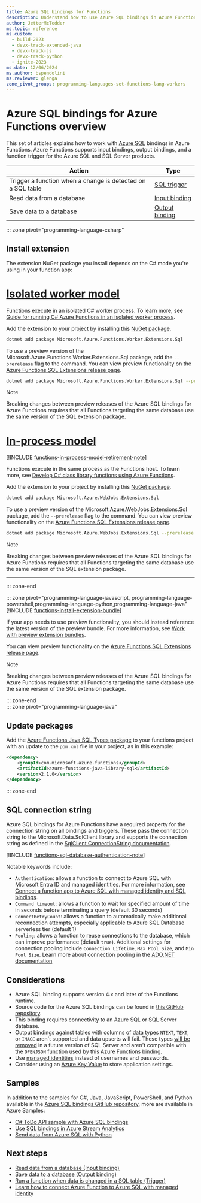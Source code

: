 ```yaml
---
title: Azure SQL bindings for Functions
description: Understand how to use Azure SQL bindings in Azure Functions.
author: JetterMcTedder
ms.topic: reference
ms.custom:
  - build-2023
  - devx-track-extended-java
  - devx-track-js
  - devx-track-python
  - ignite-2023
ms.date: 12/06/2024
ms.author: bspendolini
ms.reviewer: glenga
zone_pivot_groups: programming-languages-set-functions-lang-workers
---
```


# Azure SQL bindings for Azure Functions overview

This set of articles explains how to work with [Azure SQL](/azure/azure-sql/index) bindings in Azure Functions. Azure Functions supports input bindings, output bindings, and a function trigger for the Azure SQL and SQL Server products.

| Action | Type |
|---------|---------|
| Trigger a function when a change is detected on a SQL table | [SQL trigger](./functions-bindings-azure-sql-trigger.md) |
| Read data from a database | [Input binding](./functions-bindings-azure-sql-input.md) |
| Save data to a database |[Output binding](./functions-bindings-azure-sql-output.md) |

::: zone pivot="programming-language-csharp"

## Install extension

The extension NuGet package you install depends on the C# mode you're using in your function app:

# [Isolated worker model](#tab/isolated-process)

Functions execute in an isolated C# worker process. To learn more, see [Guide for running C# Azure Functions in an isolated worker process](dotnet-isolated-process-guide.md).

Add the extension to your project by installing this [NuGet package](https://www.nuget.org/packages/Microsoft.Azure.Functions.Worker.Extensions.Sql/).

```bash
dotnet add package Microsoft.Azure.Functions.Worker.Extensions.Sql
```

To use a preview version of the Microsoft.Azure.Functions.Worker.Extensions.Sql package, add the `--prerelease` flag to the command. You can view preview functionality on the [Azure Functions SQL Extensions release page](https://github.com/Azure/azure-functions-sql-extension/releases).

```bash
dotnet add package Microsoft.Azure.Functions.Worker.Extensions.Sql --prerelease
```

> [!NOTE]
> Breaking changes between preview releases of the Azure SQL bindings for Azure Functions requires that all Functions targeting the same database use the same version of the SQL extension package.

# [In-process model](#tab/in-process)

[!INCLUDE [functions-in-process-model-retirement-note](../../includes/functions-in-process-model-retirement-note.md)]

Functions execute in the same process as the Functions host. To learn more, see [Develop C# class library functions using Azure Functions](functions-dotnet-class-library.md).

Add the extension to your project by installing this [NuGet package](https://www.nuget.org/packages/Microsoft.Azure.WebJobs.Extensions.Sql).

```bash
dotnet add package Microsoft.Azure.WebJobs.Extensions.Sql
```

To use a preview version of the Microsoft.Azure.WebJobs.Extensions.Sql package, add the `--prerelease` flag to the command. You can view preview functionality on the [Azure Functions SQL Extensions release page](https://github.com/Azure/azure-functions-sql-extension/releases).

```bash
dotnet add package Microsoft.Azure.WebJobs.Extensions.Sql --prerelease
```

> [!NOTE]
> Breaking changes between preview releases of the Azure SQL bindings for Azure Functions requires that all Functions targeting the same database use the same version of the SQL extension package.

---

::: zone-end


::: zone pivot="programming-language-javascript, programming-language-powershell,programming-language-python,programming-language-java"
[!INCLUDE [functions-install-extension-bundle](../../includes/functions-install-extension-bundle.md)]

If your app needs to use preview functionality, you should instead reference the latest version of the preview bundle. For more information, see [Work with preview extension bundles](extension-bundles.md#work-with-preview-extension-bundles).

You can view preview functionality on the [Azure Functions SQL Extensions release page](https://github.com/Azure/azure-functions-sql-extension/releases).

> [!NOTE]
> Breaking changes between preview releases of the Azure SQL bindings for Azure Functions requires that all Functions targeting the same database use the same version of the SQL extension package.

::: zone-end  
::: zone pivot="programming-language-java"  
## Update packages

Add the [Azure Functions Java SQL Types package](https://mvnrepository.com/artifact/com.microsoft.azure.functions/azure-functions-java-library-sql) to your functions project with an update to the `pom.xml` file in your project, as in this example:

```xml
<dependency>
    <groupId>com.microsoft.azure.functions</groupId>
    <artifactId>azure-functions-java-library-sql</artifactId>
    <version>2.1.0</version>
</dependency>
```

::: zone-end

## SQL connection string

Azure SQL bindings for Azure Functions have a required property for the connection string on all bindings and triggers. These pass the connection string to the Microsoft.Data.SqlClient library and supports the connection string as defined in the [SqlClient ConnectionString documentation](/dotnet/api/microsoft.data.sqlclient.sqlconnection.connectionstring?view=sqlclient-dotnet-core-5.0&preserve-view=true#Microsoft_Data_SqlClient_SqlConnection_ConnectionString).  

[!INCLUDE [functions-sql-database-authentication-note](../../includes/functions-sql-database-authentication-note.md)]

Notable keywords include:

- `Authentication`: allows a function to connect to Azure SQL with Microsoft Entra ID and managed identities. For more information, see [Connect a function app to Azure SQL with managed identity and SQL bindings](functions-identity-access-azure-sql-with-managed-identity.md).
- `Command timeout`: allows a function to wait for specified amount of time in seconds before terminating a query (default 30 seconds)
- `ConnectRetryCount`: allows a function to automatically make additional reconnection attempts, especially applicable to Azure SQL Database serverless tier (default 1)
- `Pooling`: allows a function to reuse connections to the database, which can improve performance (default `true`). Additional settings for connection pooling include `Connection Lifetime`, `Max Pool Size`, and `Min Pool Size`. Learn more about connection pooling in the [ADO.NET documentation](/sql/connect/ado-net/sql-server-connection-pooling)

## Considerations

- Azure SQL binding supports version 4.x and later of the Functions runtime.
- Source code for the Azure SQL bindings can be found in [this GitHub repository](https://github.com/Azure/azure-functions-sql-extension).
- This binding requires connectivity to an Azure SQL or SQL Server database.
- Output bindings against tables with columns of data types `NTEXT`, `TEXT`, or `IMAGE` aren't supported and data upserts will fail. These types [will be removed](/sql/t-sql/data-types/ntext-text-and-image-transact-sql) in a future version of SQL Server and aren't compatible with the `OPENJSON` function used by this Azure Functions binding.
- Use [managed identities](/azure/azure-sql/database/authentication-azure-ad-user-assigned-managed-identity) instead of usernames and passwords.
- Consider using an [Azure Key Value](/azure/app-service/app-service-key-vault-references) to store application settings.

## Samples

In addition to the samples for C#, Java, JavaScript, PowerShell, and Python available in the [Azure SQL bindings GitHub repository](https://github.com/Azure/azure-functions-sql-extension/tree/main/samples), more are available in Azure Samples:

- [C# ToDo API sample with Azure SQL bindings](/samples/azure-samples/azure-sql-binding-func-dotnet-todo/todo-backend-dotnet-azure-sql-bindings-azure-functions/)
- [Use SQL bindings in Azure Stream Analytics](../stream-analytics/sql-database-upsert.md#option-1-update-by-key-with-the-azure-function-sql-binding)
- [Send data from Azure SQL with Python](/samples/azure-samples/sqlbindings-python-datatransfer/sample-load-data-from-sql-using-python-and-azure-functions/)


## Next steps

- [Read data from a database (Input binding)](./functions-bindings-azure-sql-input.md)
- [Save data to a database (Output binding)](./functions-bindings-azure-sql-output.md)
- [Run a function when data is changed in a SQL table (Trigger)](./functions-bindings-azure-sql-trigger.md)
- [Learn how to connect Azure Function to Azure SQL with managed identity](./functions-identity-access-azure-sql-with-managed-identity.md)

[core tools]: ./functions-run-local.md
[extension bundle]: ./extension-bundles.md
[Azure Tools extension]: https://marketplace.visualstudio.com/items?itemName=ms-vscode.vscode-node-azure-pack
